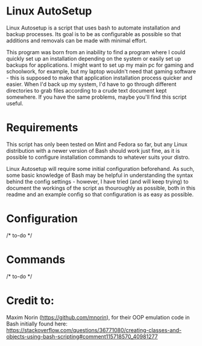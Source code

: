 # Linux AutoSetup
Linux Autosetup is a script that uses bash to automate installation and backup processes. Its goal is to be as configurable as possible so that additions and removals can be made with minimal effort.

This program was born from an inability to find a program where I could quickly set up an installation depending on the system or easily set up backups for applications. I might want to set up my main pc for gaming and schoolwork, for example, but my laptop wouldn't need that gaming software - this is supposed to make that application installation process quicker and easier. When I'd back up my system, I'd have to go through different directories to grab files according to a crude text document kept somewhere. If you have the same problems, maybe you'll find this script useful.
# Requirements
This script has only been tested on Mint and Fedora so far, but any Linux distribution with a newer version of Bash should work just fine, as it is possible to configure installation commands to whatever suits your distro.

Linux Autosetup will require some initial configuration beforehand. As such, some basic knowledge of Bash may be helpful in understanding the syntax behind the config settings - however, I have tried (and will keep trying) to document the workings of the script as thouroughly as possible, both in this readme and an example config so that configuration is as easy as possible.
# Configuration
/* to-do */
# Commands
/* to-do */
# Credit to:
Maxim Norin (https://github.com/mnorin), for their OOP emulation code in Bash initially found here: https://stackoverflow.com/questions/36771080/creating-classes-and-objects-using-bash-scripting#comment115718570_40981277
